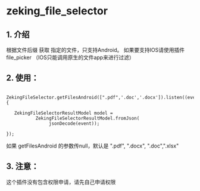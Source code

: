 # zeking_file_selector

## 1. 介绍

根据文件后缀 获取 指定的文件，只支持Android。
如果要支持IOS请使用插件 file_picker （IOS只能调用原生的文件app来进行过滤）


## 2. 使用：

```

ZekingFileSelector.getFilesAndroid([".pdf",'.doc','.docx']).listen((event) {

   ZekingFileSelectorResultModel model =
           ZekingFileSelectorResultModel.fromJson(
                jsonDecode(event));

});
```

如果 getFilesAndroid 的参数传null，默认是 ".pdf", ".docx", ".doc",".xlsx"

## 3. 注意：

这个插件没有包含权限申请，请先自己申请权限
